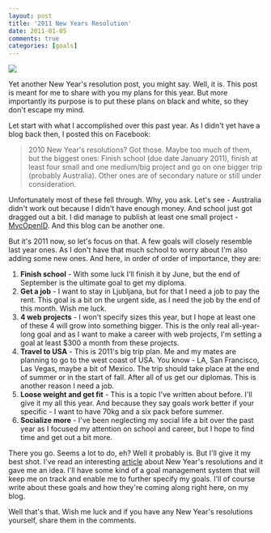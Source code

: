 ```yaml
---
layout: post
title: '2011 New Years Resolution'
date: 2011-01-05
comments: true
categories: [goals]
---
```


![][img]

Yet another New Year's resolution post, you might say. Well, it is. This post is meant for me to share with you my plans for this year. But more importantly its purpose is to put these plans on black and white, so they don't escape my mind.

Let start with what I accomplished over this past year. As I didn't yet have a blog back then, I posted this on Facebook:

> 2010 New Year's resolutions? Got those. Maybe too much of them, but the biggest ones: Finish school (due date January 2011), finish at least four small and one medium/big project and go on one bigger trip (probably Australia). Other ones are of secondary nature or still under consideration.

Unfortunately most of these fell through. Why, you ask. Let's see - Australia didn't work out because I didn't have enough money. And school just got dragged out a bit. I did manage to publish at least one small project - [MvcOpenID][]. And this blog can be another one.

But it's 2011 now, so let's focus on that. A few goals will closely resemble last year ones. As I don't have that much school to worry about I'm also adding some new ones. And here, in order of order of importance, they are:

1. **Finish school** - With some luck I'll finish it by June, but the end of September is the ultimate goal to get my diploma.
2. **Get a job** - I want to stay in Ljubljana, but for that I need a job to pay the rent. This goal is a bit on the urgent side, as I need the job by the end of this month. Wish me luck.
3. **4 web projects** - I won't specify sizes this year, but I hope at least one of these 4 will grow into something bigger. This is the only real all-year-long goal and as I want to make a career with web projects, I'm setting a goal at least $300 a month from these projects.
4. **Travel to USA** - This is 2011's big trip plan. Me and my mates are planning to go to the west coast of USA. You know - LA, San Francisco, Las Vegas, maybe a bit of Mexico. The trip should take place at the end of summer or in the start of fall. After all of us get our diplomas. This is another reason I need a job.
5. **Loose weight and get fit** - This is a topic I've written about before. I'll give it my all this year. And because they say goals work better if your specific - I want to have 70kg and a six pack before summer.
6. **Socialize more** - I've been neglecting my social life a bit over the past year as I focused my attention on school and career, but I hope to find time and get out a bit more.

There you go. Seems a lot to do, eh? Well it probably is. But I'll give it my best shot. I've read an interesting [article][blame] about New Year's resolutions and it gave me an idea. I'll have some kind of a goal management system that will keep me on track and enable me to further specify my goals. I'll of course write about these goals and how they're coming along right here, on my blog.

Well that's that. Wish me luck and if you have any New Year's resolutions yourself, share them in the comments.

[img]: /images/new-years-resolutions-2011.jpg
[mvcopenid]: /blog/mvcopenid-open-source-openid-starter-kit-for-asp-net-mvc 'MvcOpenID - Open Source OpenID Starter Kit for ASP.NET MVC'
[blame]: https://online.wsj.com/article/SB10001424052748703478704574612052322122442.html#articleTabs%3Darticle 'Blame It On the Brain'
